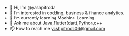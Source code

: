 - 👋 Hi, I’m @yashpitroda
- 👀 I’m interested in codding, business & finance analytics.
- 🌱 I’m currently learning Machine-Learning.
- 💬 Ask me about Java,Flutter(dart),Python,c++
- 📫 How to reach me yashpitroda06@gmail.com

<!---
yashpitroda/yashpitroda is a ✨ special ✨ repository because its `README.md` (this file) appears on your GitHub profile.
You can click the Preview link to take a look at your changes.
--->
